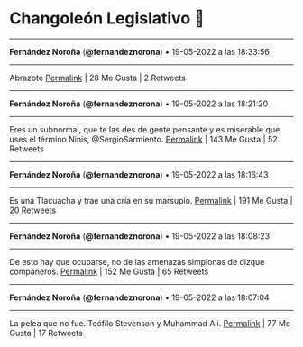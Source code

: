 # Changoleón Legislativo 🙈
*****
**Fernández Noroña** (**@fernandeznorona**) • 19-05-2022 a las 18:33:56
*****
Abrazote
[Permalink](https://twitter.com/fernandeznorona/status/1527477696795553792) | 28 Me Gusta | 2 Retweets
*****
**Fernández Noroña** (**@fernandeznorona**) • 19-05-2022 a las 18:21:20
*****
Eres un subnormal, que te las des de gente pensante y es miserable que uses el término Ninis, @SergioSarmiento.
[Permalink](https://twitter.com/fernandeznorona/status/1527474523678834701) | 143 Me Gusta | 52 Retweets
*****
**Fernández Noroña** (**@fernandeznorona**) • 19-05-2022 a las 18:16:43
*****
Es una Tlacuacha y trae una cría en su marsupio.
[Permalink](https://twitter.com/fernandeznorona/status/1527473361521082369) | 191 Me Gusta | 20 Retweets
*****
**Fernández Noroña** (**@fernandeznorona**) • 19-05-2022 a las 18:08:23
*****
De esto hay que ocuparse, no de las amenazas simplonas de dizque compañeros.
[Permalink](https://twitter.com/fernandeznorona/status/1527471266378153989) | 152 Me Gusta | 65 Retweets
*****
**Fernández Noroña** (**@fernandeznorona**) • 19-05-2022 a las 18:07:04
*****
La pelea que no fue. Teófilo Stevenson y Muhammad Ali.
[Permalink](https://twitter.com/fernandeznorona/status/1527470934348771328) | 77 Me Gusta | 17 Retweets